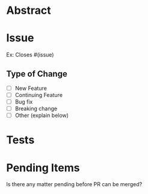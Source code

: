 [//]: # (Credit: UCSD CSE 110 PR Template)
# Abstract

# Issue
Ex: Closes #(issue)

## Type of Change
- [ ] New Feature
- [ ] Continuing Feature
- [ ] Bug fix
- [ ] Breaking change
- [ ] Other (explain below)

# Tests

# Pending Items
Is there any matter pending before PR can be merged?
